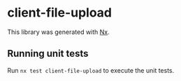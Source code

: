 # client-file-upload

This library was generated with [Nx](https://nx.dev).

## Running unit tests

Run `nx test client-file-upload` to execute the unit tests.
